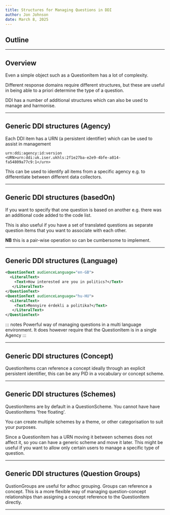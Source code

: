 ```yaml
---
title: Structures for Managing Questions in DDI
author: Jon Johnson
date: March 8, 2025
---
```


## Outline

---

## Overview

Even a simple object such as a QuestionItem has a lot of complexity.

Different response domains require different structures, but these are useful in being able to a priori determine the type of a question.

DDI has a number of additional structures which can also be used to manage and harmonise.

---

## Generic DDI structures (Agency)

Each DDI item has a URN (a persistent identifier) which can be used to assist in management

```
urn:ddi:agency:id:version
<URN>urn:ddi:uk.iser.ukhls:2f1e27ba-e2e9-4bfe-a814-fa54809a77c9:1</urn>

```

This can be used to identify all items from a specific agency e.g. to differentiate between different data collectors. 

---

## Generic DDI structures (basedOn)

If you want to specify that one question is based on another e.g. there was an additional code added to the code list. 

This is also useful if you have a set of translated questions as separate question items that you want to associate with each other. 

**NB** this is a pair-wise operation so can be cumbersome to implement.

---

## Generic DDI structures (Language)

```xml
<QuestionText audienceLanguage="en-GB">
  <LiteralText>
    <Text>How interested are you in politics?</Text>
   </LiteralText>
</QuestionText>
<QuestionText audienceLanguage="hu-HU">
  <LiteralText>
    <Text>Mennyire érdekli a politika?</Text>
   </LiteralText>
</QuestionText>
```

::: notes
Powerful way of managing questions in a multi language environment. It does however require that the QuestionItem is in a single Agency
:::

---

## Generic DDI structures (Concept)

QuestionItems ccan reference a concept ideally through an explicit persistent identifier, this can be any PID in a vocabulary or concept scheme.

---

## Generic DDI structures (Schemes)

QuestionItems are by default in a QuestionScheme. You cannot have have QuestionItems 'free floating'.

You can create multiple schemes by a theme, or other categorisation to suit your purposes. 

Since a QuestionItem has a URN moving it between schemes does not affect it, so you can have a generic scheme and move it later. 
This might be useful if you want to allow only certain users to manage a specific type of question. 

---

## Generic DDI structures (Question Groups)

QustionGroups are useful for adhoc grouping. Groups can reference a concept. This is a more flexible way of managing question-concept relationships than assigning a concept reference to the QuestionItem directly.

---
